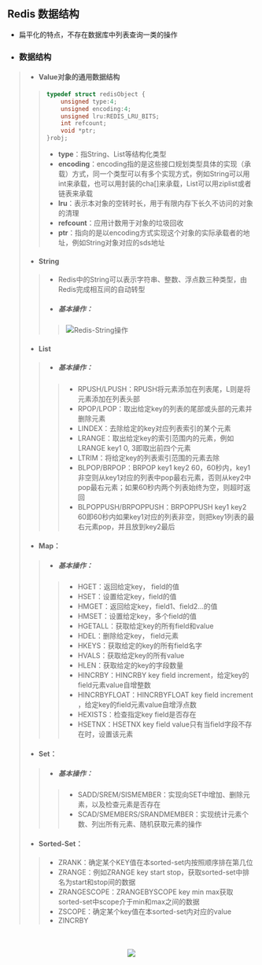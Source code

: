 ## Redis 数据结构

- 扁平化的特点，不存在数据库中列表查询一类的操作

- ### 数据结构

> - #### Value对象的通用数据结构
>
> > ```c
> > typedef struct redisObject {
> >     unsigned type:4;
> >     unsigned encoding:4;
> >     unsigned lru:REDIS_LRU_BITS;
> >     int refcount;
> >     void *ptr;
> > }robj;
> > ```
> >
> > - **type**：指String、List等结构化类型
> > - **encoding**：encoding指的是这些接口规划类型具体的实现（承载）方式，同一个类型可以有多个实现方式，例如String可以用int来承载，也可以用封装的cha[]来承载，List可以用ziplist或者链表来承载
> > - **lru**：表示本对象的空转时长，用于有限内存下长久不访问的对象的清理
> > - **refcount**：应用计数用于对象的垃圾回收
> > - **ptr**：指向的是以encoding方式实现这个对象的实际承载者的地址，例如String对象对应的sds地址
>
> - #### String
>
> >- Redis中的String可以表示字符串、整数、浮点数三种类型，由Redis完成相互间的自动转型
> >
> >- ##### 基本操作：
> >
> > > ![Redis-String操作](https://note.youdao.com/yws/api/personal/file/WEBda5af15f4bd8cfc917bf6764295d3d05?method=download&shareKey=c5e74b3ff893de9a0f9e53fffce19803)
>
> - #### List
>
> > - ##### 基本操作：
> >
> > > - RPUSH/LPUSH：RPUSH将元素添加在列表尾，L则是将元素添加在列表头部
> > > - RPOP/LPOP：取出给定key的列表的尾部或头部的元素并删除元素
> > > - LINDEX：去除给定的key对应列表索引的某个元素
> > > - LRANGE：取出给定key的索引范围内的元素，例如LRANGE key1 0, 3即取出前四个元素
> > > - LTRIM：将给定key的列表索引范围的元素去除
> > > - BLPOP/BRPOP：BRPOP key1 key2 60，60秒内，key1非空则从key1对应的列表中pop最右元素，否则从key2中pop最右元素；如果60秒内两个列表始终为空，则超时返回
> > > - BLPOPPUSH/BRPOPPUSH：BRPOPPUSH key1 key2 60即60秒内如果key1对应的列表非空，则把key1列表的最右元素pop，并且放到key2最后
>
> - #### Map：
>
> > - ##### 基本操作：
> >
> > > - HGET：返回给定key， field的值
> > > - HSET：设置给定key，field的值
> > > - HMGET：返回给定key，field1、field2...的值
> > > - HMSET：设置给定key，多个field的值
> > > - HGETALL：获取给定key的所有field和value
> > > - HDEL：删除给定key， field元素
> > > - HKEYS：获取给定的key的所有field名字
> > > - HVALS：获取给定key的所有value
> > > - HLEN：获取给定的key的字段数量
> > > - HINCRBY：HINCRBY key field increment，给定key的field元素value自增整数
> > > - HINCRBYFLOAT：HINCRBYFLOAT key field increment ，给定key的field元素value自增浮点数
> > > - HEXISTS：检查指定key field是否存在
> > > - HSETNX：HSETNX key field value只有当field字段不存在时，设置该元素
>
> - #### Set：
>
> > - ##### 基本操作：
> >
> > > - SADD/SREM/SISMEMBER：实现向SET中增加、删除元素，以及检查元素是否存在
> > > - SCAD/SMEMBERS/SRANDMEMBER：实现统计元素个数、列出所有元素、随机获取元素的操作
>
> - #### Sorted-Set：
>
> > - ZRANK：确定某个KEY值在本sorted-set内按照顺序排在第几位
> > - ZRANGE：例如ZRANGE key start stop，获取sorted-set中排名为start和stop间的数据
> > - ZRANGESCOPE：ZRANGEBYSCOPE key min max获取sorted-set中scope介于min和max之间的数据
> > - ZSCOPE：确定某个key值在本sorted-set内对应的value
> > - ZINCRBY

<div style="text-align:center;margin-top:50px;margin-bottom:50px;">
    <img src="https://note.youdao.com/yws/api/personal/file/C2C6FCFDC10942B6A3532E6F0928E455?method=download&shareKey=c554dacfc5193c29d4b35682aa1226d9" />
</div>
